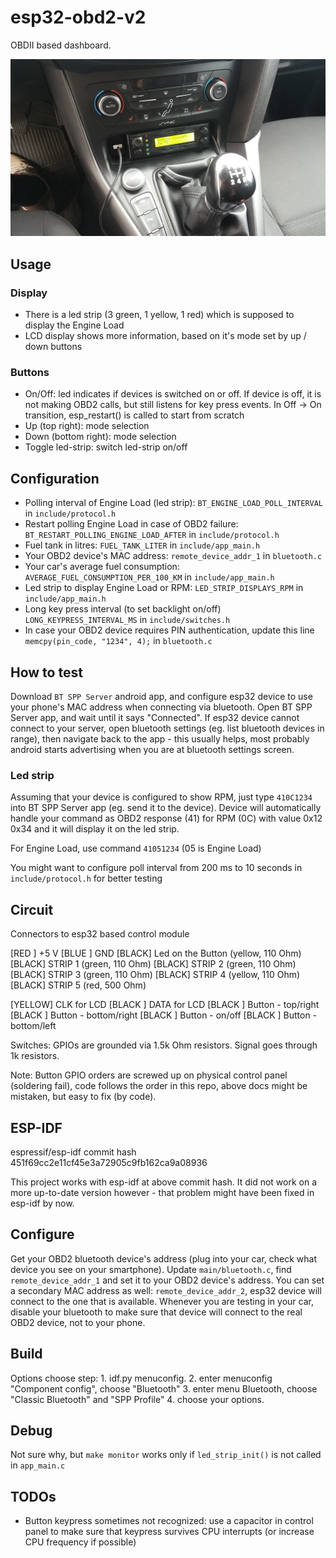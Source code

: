 # esp32-obd2-v2

OBDII based dashboard.

![Board](https://raw.githubusercontent.com/akos-sereg/esp32-obd2-v2/master/docs/images/20200604_125736.jpg)

## Usage

### Display

- There is a led strip (3 green, 1 yellow, 1 red) which is supposed to display the Engine Load
- LCD display shows more information, based on it's mode set by up / down buttons

### Buttons

- On/Off: led indicates if devices is switched on or off. If device is off, it is not making OBD2 calls, but still listens for key press events. In Off -> On transition, esp_restart() is called to start from scratch
- Up (top right): mode selection
- Down (bottom right): mode selection
- Toggle led-strip: switch led-strip on/off

## Configuration

- Polling interval of Engine Load (led strip): `BT_ENGINE_LOAD_POLL_INTERVAL` in `include/protocol.h`
- Restart polling Engine Load in case of OBD2 failure: `BT_RESTART_POLLING_ENGINE_LOAD_AFTER` in `include/protocol.h`
- Fuel tank in litres: `FUEL_TANK_LITER` in `include/app_main.h`
- Your OBD2 device's MAC address: `remote_device_addr_1` in `bluetooth.c`
- Your car's average fuel consumption: `AVERAGE_FUEL_CONSUMPTION_PER_100_KM` in `include/app_main.h`
- Led strip to display Engine Load or RPM: `LED_STRIP_DISPLAYS_RPM` in `include/app_main.h`
- Long key press interval (to set backlight on/off) `LONG_KEYPRESS_INTERVAL_MS` in `include/switches.h`
- In case your OBD2 device requires PIN authentication, update this line `memcpy(pin_code, "1234", 4);` in `bluetooth.c`

## How to test

Download `BT SPP Server` android app, and configure esp32 device to use your phone's MAC address when connecting via 
bluetooth. Open BT SPP Server app, and wait until it says "Connected". If esp32 device cannot connect to your server, 
open bluetooth settings (eg. list bluetooth devices in range), then navigate back to the app - this usually helps, most probably 
android starts advertising when you are at bluetooth settings screen.

### Led strip

Assuming that your device is configured to show RPM, just type `410C1234` into BT SPP Server app (eg. send it to the device). 
Device will automatically handle your command as OBD2 response (41) for RPM (0C) with value 0x12 0x34 and it will display it on the led strip.

For Engine Load, use command `41051234` (05 is Engine Load)

You might want to configure poll interval from 200 ms to 10 seconds in `include/protocol.h` for better testing

## Circuit

Connectors to esp32 based control module

[RED  ] +5 V
[BLUE ] GND
[BLACK] Led on the Button (yellow, 110 Ohm)
[BLACK] STRIP 1 (green, 110 Ohm)
[BLACK] STRIP 2 (green, 110 Ohm)
[BLACK] STRIP 3 (green, 110 Ohm)
[BLACK] STRIP 4 (yellow, 110 Ohm)
[BLACK] STRIP 5 (red, 500 Ohm)

[YELLOW] CLK for LCD
[BLACK ] DATA for LCD
[BLACK ] Button - top/right
[BLACK ] Button - bottom/right
[BLACK ] Button - on/off 
[BLACK ] Button - bottom/left

Switches: GPIOs are grounded via 1.5k Ohm resistors. Signal goes through 1k resistors.

Note: Button GPIO orders are screwed up on physical control panel (soldering fail), code follows the order in this repo, above 
docs might be mistaken, but easy to fix (by code).

## ESP-IDF

espressif/esp-idf commit hash 451f69cc2e11cf45e3a72905c9fb162ca9a08936

This project works with esp-idf at above commit hash. It did not work on a more up-to-date version however - that problem 
might have been fixed in esp-idf by now.

## Configure

Get your OBD2 bluetooth device's address (plug into your car, check what device you see on your smartphone). 
Update `main/bluetooth.c`, find `remote_device_addr_1` and set it to your OBD2 device's address. You can set a 
secondary MAC address as well: `remote_device_addr_2`, esp32 device will connect to the one that is available. 
Whenever you are testing in your car, disable your bluetooth to make sure that device will connect to the real OBD2 device, 
not to your phone.

## Build

Options choose step:
    1. idf.py menuconfig.
    2. enter menuconfig "Component config", choose "Bluetooth"
    3. enter menu Bluetooth, choose "Classic Bluetooth" and "SPP Profile"
    4. choose your options.
    
## Debug

Not sure why, but `make monitor` works only if `led_strip_init()` is not called in `app_main.c`

## TODOs

- Button keypress sometimes not recognized: use a capacitor in control panel to make sure that keypress survives CPU interrupts (or increase CPU frequency if possible)